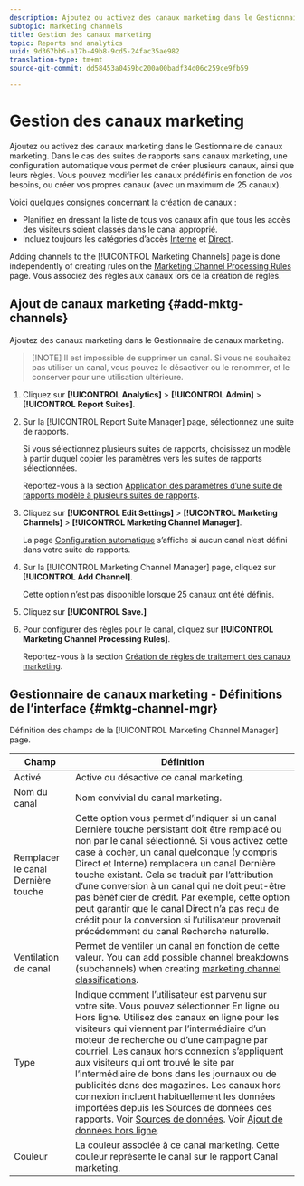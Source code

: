 ```yaml
---
description: Ajoutez ou activez des canaux marketing dans le Gestionnaire de canaux marketing. Dans le cas des suites de rapports sans canaux marketing, une configuration automatique vous permet de créer plusieurs canaux, ainsi que leurs règles. Vous pouvez modifier les canaux prédéfinis en fonction de vos besoins, ou créer vos propres canaux (avec un maximum de 25 canaux).
subtopic: Marketing channels
title: Gestion des canaux marketing
topic: Reports and analytics
uuid: 9d367bb6-a17b-49b8-9cd5-24fac35ae982
translation-type: tm+mt
source-git-commit: dd58453a0459bc200a00badf34d06c259ce9fb59

---
```



# Gestion des canaux marketing

Ajoutez ou activez des canaux marketing dans le Gestionnaire de canaux marketing. Dans le cas des suites de rapports sans canaux marketing, une configuration automatique vous permet de créer plusieurs canaux, ainsi que leurs règles. Vous pouvez modifier les canaux prédéfinis en fonction de vos besoins, ou créer vos propres canaux (avec un maximum de 25 canaux).

Voici quelques consignes concernant la création de canaux :

* Planifiez en dressant la liste de tous vos canaux afin que tous les accès des visiteurs soient classés dans le canal approprié.
* Incluez toujours les catégories d’accès [Interne](/help/components/c-marketing-channels/mc-faq/c-faq.md) et [Direct](/help/components/c-marketing-channels/mc-faq/c-faq.md).

Adding channels to the [!UICONTROL Marketing Channels] page is done independently of creating rules on the [Marketing Channel Processing Rules](/help/components/c-marketing-channels/mc-proc-rules/t-rules.md) page. Vous associez des règles aux canaux lors de la création de règles.

## Ajout de canaux marketing {#add-mktg-channels}

Ajoutez des canaux marketing dans le Gestionnaire de canaux marketing.

> [!NOTE] Il est impossible de supprimer un canal. Si vous ne souhaitez pas utiliser un canal, vous pouvez le désactiver ou le renommer, et le conserver pour une utilisation ultérieure.

1. Cliquez sur **[!UICONTROL Analytics]** > **[!UICONTROL Admin]** > **[!UICONTROL Report Suites]**.
1. Sur la [!UICONTROL Report Suite Manager] page, sélectionnez une suite de rapports.

   Si vous sélectionnez plusieurs suites de rapports, choisissez un modèle à partir duquel copier les paramètres vers les suites de rapports sélectionnées.

   Reportez-vous à la section [Application des paramètres d’une suite de rapports modèle à plusieurs suites de rapports](/help/components/c-marketing-channels/getting-started/t-template.md).

1. Cliquez sur **[!UICONTROL Edit Settings]** > **[!UICONTROL Marketing Channels]** > **[!UICONTROL Marketing Channel Manager]**.

   La page [Configuration automatique](/help/components/c-marketing-channels/getting-started/c-channel-autosetup.md) s’affiche si aucun canal n’est défini dans votre suite de rapports.

1. Sur la [!UICONTROL Marketing Channel Manager] page, cliquez sur **[!UICONTROL Add Channel]**.

   Cette option n’est pas disponible lorsque 25 canaux ont été définis.

1. Cliquez sur **[!UICONTROL Save.]**
1. Pour configurer des règles pour le canal, cliquez sur **[!UICONTROL Marketing Channel Processing Rules]**.

   Reportez-vous à la section [Création de règles de traitement des canaux marketing](/help/components/c-marketing-channels/mc-proc-rules/t-rules.md).

## Gestionnaire de canaux marketing - Définitions de l’interface {#mktg-channel-mgr}

Définition des champs de la [!UICONTROL Marketing Channel Manager] page.

| Champ | Définition |
|--- |--- |
| Activé | Active ou désactive ce canal marketing. |
| Nom du canal | Nom convivial du canal marketing. |
| Remplacer le canal Dernière touche | Cette option vous permet d’indiquer si un canal Dernière touche persistant doit être remplacé ou non par le canal sélectionné. Si vous activez cette case à cocher, un canal quelconque (y compris Direct et Interne) remplacera un canal Dernière touche existant. Cela se traduit par l’attribution d’une conversion à un canal qui ne doit peut-être pas bénéficier de crédit. Par exemple, cette option peut garantir que le canal Direct n’a pas reçu de crédit pour la conversion si l’utilisateur provenait précédemment du canal Recherche naturelle. |
| Ventilation de canal | Permet de ventiler un canal en fonction de cette valeur. You can add possible channel breakdowns (subchannels) when creating [marketing channel classifications](/help/components/c-marketing-channels/mc-classifications/classifictions-mchannel.md). |
| Type | Indique comment l’utilisateur est parvenu sur votre site. Vous pouvez sélectionner En ligne ou Hors ligne. Utilisez des canaux en ligne pour les visiteurs qui viennent par l’intermédiaire d’un moteur de recherche ou d’une campagne par courriel. Les canaux hors connexion s’appliquent aux visiteurs qui ont trouvé le site par l’intermédiaire de bons dans les journaux ou de publicités dans des magazines. Les canaux hors connexion incluent habituellement les données importées depuis les Sources de données des rapports. Voir [Sources de données](https://docs.adobe.com/content/help/en/analytics/import/data-sources/datasrc-home.html). Voir [ Ajout de données hors ligne](/help/components/c-marketing-channels/getting-started/c-channel-autosetup.md). |
| Couleur | La couleur associée à ce canal marketing. Cette couleur représente le canal sur le rapport Canal marketing. |
